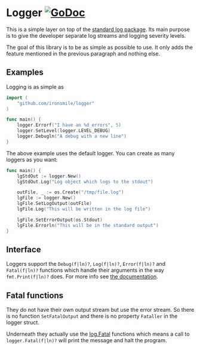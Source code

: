 # Logger [![GoDoc](https://godoc.org/github.com/ironsmile/logger?status.png)](http://godoc.org/github.com/ironsmile/logger)

This is a simple layer on top of the [standard log package](http://golang.org/pkg/log/). Its main purpose is to give the developer separate log streams and logging severity levels.

The goal of this library is to be as simple as possible to use. It only adds the feature mentioned in the previous paragraph and nothing else.

## Examples

Logging is as simple as 

```go
import (
    "github.com/ironsmile/logger"
)

func main() {
    logger.Errorf("I have an %d errors", 5)
    logger.SetLevel(logger.LEVEL_DEBUG)
    logger.Debugln("A debug with a new line")
}
```

The above example uses the default logger. You can create as many loggers as you want:

```go
func main() {
    lgStdOut := logger.New()
    lgStdOut.Log("Log object which logs to the stdout")

    outFile, _ := os.Create("/tmp/file.log")
    lgFile := logger.New()
    lgFile.SetLogOutput(outFile)
    lgFile.Log("This will be written in the log file")

    lgFile.SetErrorOutput(os.Stdout)
    lgFile.Errorln("This will be in the standard output")
}
```

## Interface

Loggers support the `Debug(f|ln)?`, `Log(f|ln)?`, `Error(f|ln)?` and `Fatal(f|ln)?` functions which handle their arguments in the way `fmt.Print(f|ln)?` does. For more info see [the documentation](godoc.org/github.com/ironsmile/logger).

## Fatal functions

They do not have their own output stream but use the error stream. So there is no function `SetFatalOutput` and there is no property `Fataller` in the logger struct.

Underneath they actually use the [log.Fatal](http://golang.org/pkg/log/#Fatal) functions which means a call to `logger.Fatal(f|ln)?` will print the message and halt the program.
